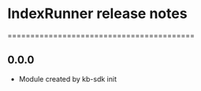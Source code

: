 # IndexRunner release notes
=========================================

0.0.0
-----
* Module created by kb-sdk init
